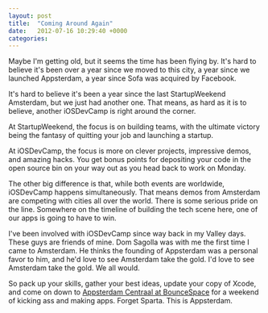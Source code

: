 ```yaml
---
layout: post
title:  "Coming Around Again"
date:   2012-07-16 10:29:40 +0000
categories: 
---
```



Maybe I'm getting old, but it seems the time has been flying by. It's hard to believe it's been over a year since we moved to this city, a year since we launched Appsterdam, a year since Sofa was acquired by Facebook. 



It's hard to believe it's been a year since the last StartupWeekend Amsterdam, but we just had another one. That means, as hard as it is to believe, another iOSDevCamp is right around the corner. 



At StartupWeekend, the focus is on building teams, with the ultimate victory being the fantasy of quitting your job and launching a startup. 



At iOSDevCamp, the focus is more on clever projects, impressive demos, and amazing hacks. You get bonus points for depositing your code in the open source bin on your way out as you head back to work on Monday.



The other big difference is that, while both events are worldwide, iOSDevCamp happens simultaneously. That means demos from Amsterdam are competing with cities all over the world. There is some serious pride on the line. Somewhere on the timeline of building the tech scene here, one of our apps is going to have to win.



I've been involved with iOSDevCamp since way back in my Valley days. These guys are friends of mine. Dom Sagolla was with me the first time I came to Amsterdam. He thinks the founding of Appsterdam was a personal favor to him, and he'd love to see Amsterdam take the gold. I'd love to see Amsterdam take the gold. We all would.



So pack up your skills, gather your best ideas, update your copy of Xcode, and come on down to <a href="http://meetup.appsterdam.rs/events/72564382/">Appsterdam Centraal at BounceSpace</a> for a weekend of kicking ass and making apps. Forget Sparta. This is Appsterdam.


